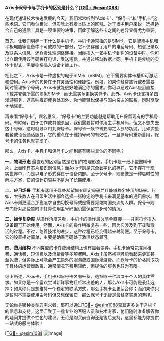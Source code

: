 **Axis卡保号卡与手机卡的区别是什么？[[TG💪+ @esim1088](https://t.me/s/esim1088)]**

在现代通讯技术快速发展的今天，我们常常听到“Axis卡”、“保号卡”和“手机卡”这些术语。它们看似相似，但实际上有着本质上的区别。对于很多用户来说，选择适合自己的通信工具是一项重要的决策，因此了解这些卡之间的差异显得尤为重要。

首先，让我们明确一下什么是手机卡。手机卡通常指的是SIM卡，它是智能手机和平板电脑等设备中不可或缺的一部分。它不仅存储了用户的电话号码、短信记录以及联系人信息，还负责处理网络连接。当你插入一张手机卡到你的设备中时，你可以立即使用该号码拨打电话、发送短信，并通过移动数据上网。手机卡是传统的实体卡形式，需要物理插入设备才能工作。

相比之下，Axis卡是一种虚拟的电子SIM卡（eSIM），它不需要实体卡槽即可激活和使用。Axis卡的优势在于其灵活性和便捷性。例如，如果你经常旅行或者需要同时管理多个号码，Axis卡就能很好地满足你的需求。你可以通过Axis应用直接下载并安装所需的虚拟SIM卡，而无需实际更换实体卡。此外，Axis卡还支持多国漫游服务，这意味着即使身处国外，你也能轻松保持与国内亲友的联系，同时享受本地资费。

再来看“保号卡”。顾名思义，“保号卡”的主要功能就是帮助用户保留现有的手机号码。有时候，由于工作或其他原因，我们需要暂时停用主手机号码，但又不想失去这个号码，这时就可以用到保号卡。保号卡一般不需要绑定太多的功能，比如流量套餐或语音通话服务，它的重点在于维持号码的有效性。一旦原号码重新启用，保号卡的任务也就完成了。

那么，Axis卡、手机卡和保号卡之间到底有哪些具体的不同呢？

**一、物理形态**
最直观的区别当然是它们的物理形态。手机卡是一张小型塑料卡片，上面印有芯片和识别信息；而Axis卡则是完全数字化的存在，它不存在于现实世界中，而是以电子形式存在于设备内部。至于保号卡，则更像是一种临时性的解决方案，它的设计初衷并不是为了长期使用。

**二、应用场景**
手机卡适用于那些希望拥有固定号码并且能够稳定使用的场景。比如，大多数人在日常生活中都会选择一张稳定的手机卡来满足基本的通讯需求。而Axis卡则更适合那些追求自由切换号码或是需要频繁跨国交流的人群。保号卡则专门针对那些暂时不打算使用主号码但仍需保留其身份的情况。

**三、操作复杂度**
从操作角度来看，手机卡的操作最为简单直接——只需将卡插入设备即可开始使用。然而，Axis卡的操作稍微复杂一些，因为它涉及到下载和激活的过程。不过，随着技术的进步，这种过程已经变得越来越简便。至于保号卡，它的设置相对简单，主要是确保号码处于激活状态即可。

**四、费用结构**
不同类型的卡在费用结构上也有显著差异。手机卡通常包含月租费、通话费、短信费以及流量费等多项费用。Axis卡虽然初期可能看起来便宜甚至免费，但实际上可能会产生额外的服务费或国际漫游费。而保号卡的价格则取决于具体的运营商政策，通常情况下费用较低，但提供的服务也较为有限。

综上所述，Axis卡、手机卡和保号卡各有千秋，选择哪一种取决于个人的具体需求。如果你是一个喜欢尝试新鲜事物且经常出差的人，那么Axis卡可能是最佳选择；如果你只是想维持一个稳定的联系方式，那么手机卡会更适合你；而如果你只是暂时不需要使用主号码但又想保留它，那么保号卡无疑是最经济实惠的选择。

无论你是哪种类型的需求者，都可以通过[TG💪+ @esim1088](https://t.me/s/esim1088)获取更多关于这些卡的信息和支持。这里汇聚了一批专业的客服人员和技术专家，他们随时准备解答你的疑问并提供个性化的建议。无论是购买前咨询还是售后支持，这里都能为你提供一站式的服务体验！

[[TG💪+ @esim1088](https://t.me/s/esim1088) ![Image](https://i.postimg.cc/4NQfJmqS/Snipaste-2025-05-13-00-14-12.png)]